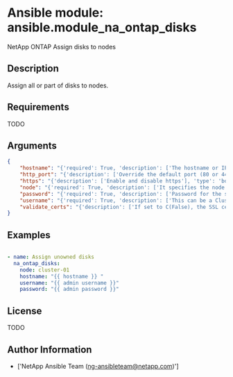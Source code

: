 # Ansible module: ansible.module_na_ontap_disks


NetApp ONTAP Assign disks to nodes

## Description

Assign all or part of disks to nodes.

## Requirements

TODO

## Arguments

``` json
{
    "hostname": "{'required': True, 'description': ['The hostname or IP address of the ONTAP instance.']}",
    "http_port": "{'description': ['Override the default port (80 or 443) with this port'], 'type': 'int'}",
    "https": "{'description': ['Enable and disable https'], 'type': 'bool', 'default': False}",
    "node": "{'required': True, 'description': ['It specifies the node to assign all visible unowned disks.']}",
    "password": "{'required': True, 'description': ['Password for the specified user.'], 'aliases': ['pass']}",
    "username": "{'required': True, 'description': ['This can be a Cluster-scoped or SVM-scoped account, depending on whether a Cluster-level or SVM-level API is required. For more information, please read the documentation U(https://mysupport.netapp.com/NOW/download/software/nmsdk/9.4/).'], 'aliases': ['user']}",
    "validate_certs": "{'description': ['If set to C(False), the SSL certificates will not be validated.', 'This should only set to C(False) used on personally controlled sites using self-signed certificates.'], 'default': True, 'type': 'bool'}",
}
```

## Examples


``` yaml

- name: Assign unowned disks
  na_ontap_disks:
    node: cluster-01
    hostname: "{{ hostname }} "
    username: "{{ admin username }}"
    password: "{{ admin password }}"

```

## License

TODO

## Author Information
  - ['NetApp Ansible Team (ng-ansibleteam@netapp.com)']
